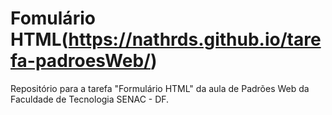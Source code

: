 # Fomulário HTML(https://nathrds.github.io/tarefa-padroesWeb/)
Repositório para a tarefa "Formulário HTML" da aula de Padrões Web da Faculdade de Tecnologia SENAC - DF.
